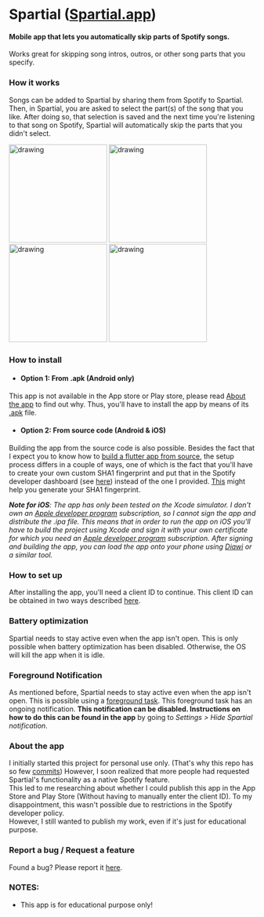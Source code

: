 


# Spartial ([Spartial.app](https://spartial.app))

####  Mobile app that lets you automatically skip parts of Spotify songs.
Works great for skipping song intros, outros, or other song parts that you specify.

### How it works
Songs can be added to Spartial by sharing them from Spotify to Spartial. Then, in Spartial, you are asked to select the part(s) of the song that you like. After doing so, that selection is saved and the next time you're listening to that song on Spotify, Spartial will automatically skip the parts that you didn't select. 


<p float="left">
	<img src="https://i2.paste.pics/7790475acd183e183725d0ae04833334.png" alt="drawing" width="200"/>
	<img src="https://i2.paste.pics/a73e2f3242add3d8073722a2c6927441.png" alt="drawing" width="200"/>
	<img src="https://i2.paste.pics/67b1fb145052f4e65c5763c6c1059f6f.png" alt="drawing" width="200"/>
	<img src="https://i2.paste.pics/5851051cc90f55e5d799c1b8dc7c8a18.png" alt="drawing" width="200"/>
</p>


###  How to install
- #### Option 1: From .apk (Android only)
This app is not available in the App store or Play store, please read [About the app](https://spartial.app/about) to find out why. Thus, you'll have to install the app by means of its [.apk](https://github.com/Ruud14/Spartial/releases/download/v1.0.3/Spartial1.0.3.apk) file. 


- ####  Option 2: From source code (Android & iOS)

Building the app from the source code is also possible. Besides the fact that I expect you to know how to [build a flutter app from source](https://docs.flutter.dev/deployment/android#build-an-apk), 
the setup process differs in a couple of ways, one of which is the fact that
you'll have to create your own custom SHA1 fingerprint and put that in the Spotify developer dashboard (see [here](https://spartial.app/setup)) instead of the one I provided. [This](https://stackoverflow.com/questions/51845559/generate-sha-1-for-flutter-react-native-android-native-app) might help you generate your SHA1 fingerprint.

_**Note for iOS**: The app has only been tested on the Xcode simulator. 
I don't own an [Apple developer program](https://developer.apple.com/programs/) subscription, so I cannot sign the app and distribute the .ipa file. This means that in order to run the app on iOS you'll have to build the project using Xcode and sign it with your own certificate for which you need an [Apple developer program](https://developer.apple.com/programs/) subscription. After signing and building the app, you can load the app onto your phone using [Diawi](https://www.diawi.com/) or a similar tool._


###  How to set up
After installing the app, you'll need a client ID to continue.
This client ID can be obtained in two ways described [here](https://spartial.app/setup).


### Battery optimization
Spartial needs to stay active even when the app isn't open. This is only possible when battery optimization has been disabled. Otherwise, the OS will kill the app when it is idle. 

### Foreground Notification
As mentioned before, Spartial needs to stay active even when the app isn't open. This is possible using a [foreground task](https://developer.android.com/guide/components/foreground-services). This foreground task has an ongoing notification. **This notification can be disabled. Instructions on how to do this can be found in the app** by going to *Settings > Hide Spartial notification*.

### About the app
I initially started this project for personal use only. (That's why this repo has so few [commits](https://github.com/Ruud14/Spartial/commits/master)) However, I soon realized that more people had requested Spartial's functionality as a native Spotify feature.  
This led to me researching about whether I could publish this app in the App Store and Play Store (Without having to manually enter the client ID). To my disappointment, this wasn't possible due to restrictions in the Spotify developer policy.  
However, I still wanted to publish my work, even if it's just for educational purpose.

### Report a bug / Request a feature
Found a bug? Please report it [here](https://github.com/Ruud14/Spartial/issues).



### NOTES: 
- This app is for educational purpose only!
